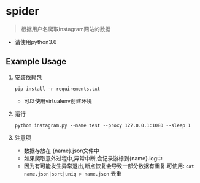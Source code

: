 # spider
> 根据用户名爬取instagram网站的数据

+ 请使用python3.6

## Example Usage

1. 安装依赖包
    ```
    pip install -r requirements.txt
    ```
    + 可以使用virtualenv创建环境
2. 运行

    ```
    python instagram.py --name test --proxy 127.0.0.1:1080 --sleep 1
    ```
3. 注意项
    + 数据存放在 {name}.json文件中
    + 如果爬取意外过程中,异常中断,会记录游标到{name}.log中
    + 因为有可能发生异常退出,断点恢复会导致一部分数据有重复.可使用: `cat name.json|sort|uniq > name.json` 去重
